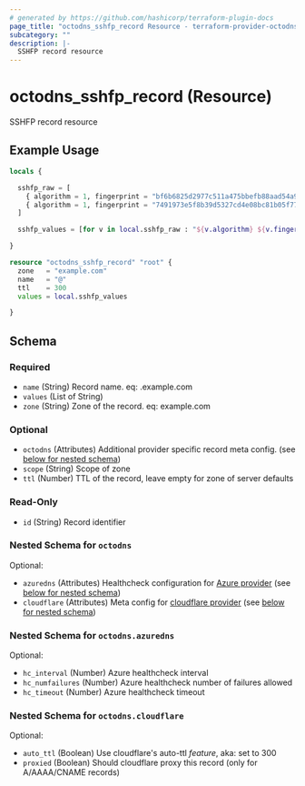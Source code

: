 ```yaml
---
# generated by https://github.com/hashicorp/terraform-plugin-docs
page_title: "octodns_sshfp_record Resource - terraform-provider-octodns"
subcategory: ""
description: |-
  SSHFP record resource
---
```


# octodns_sshfp_record (Resource)

SSHFP record resource

## Example Usage

```terraform
locals {

  sshfp_raw = [
    { algorithm = 1, fingerprint = "bf6b6825d2977c511a475bbefb88aad54a92ac73", fingerprint_type = 1 },
    { algorithm = 1, fingerprint = "7491973e5f8b39d5327cd4e08bc81b05f7710b49", fingerprint_type = 1 }
  ]

  sshfp_values = [for v in local.sshfp_raw : "${v.algorithm} ${v.fingerprint_type} ${v.fingerprint}"]

}

resource "octodns_sshfp_record" "root" {
  zone   = "example.com"
  name   = "@"
  ttl    = 300
  values = local.sshfp_values

}
```

<!-- schema generated by tfplugindocs -->
## Schema

### Required

- `name` (String) Record name. eq: <name>.example.com
- `values` (List of String)
- `zone` (String) Zone of the record. eq: example.com

### Optional

- `octodns` (Attributes) Additional provider specific record meta config. (see [below for nested schema](#nestedatt--octodns))
- `scope` (String) Scope of zone
- `ttl` (Number) TTL of the record, leave empty for zone of server defaults

### Read-Only

- `id` (String) Record identifier

<a id="nestedatt--octodns"></a>
### Nested Schema for `octodns`

Optional:

- `azuredns` (Attributes) Healthcheck configuration for [Azure provider](https://github.com/octodns/octodns-azure/?tab=readme-ov-file#healthchecks) (see [below for nested schema](#nestedatt--octodns--azuredns))
- `cloudflare` (Attributes) Meta config for [cloudflare provider](https://github.com/octodns/octodns-cloudflare/?tab=readme-ov-file#configuration) (see [below for nested schema](#nestedatt--octodns--cloudflare))

<a id="nestedatt--octodns--azuredns"></a>
### Nested Schema for `octodns.azuredns`

Optional:

- `hc_interval` (Number) Azure healthcheck interval
- `hc_numfailures` (Number) Azure healthcheck number of failures allowed
- `hc_timeout` (Number) Azure healthcheck timeout


<a id="nestedatt--octodns--cloudflare"></a>
### Nested Schema for `octodns.cloudflare`

Optional:

- `auto_ttl` (Boolean) Use cloudflare's auto-ttl *feature*, aka: set to 300
- `proxied` (Boolean) Should cloudflare proxy this record (only for A/AAAA/CNAME records)
